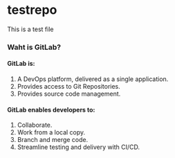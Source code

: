 # testrepo
This is a test file

### Waht is GitLab?

#### GitLab is:
1. A DevOps platform, delivered as a single application.
2. Provides access to Git Repositories.
3. Provides source code management.

#### GitLab enables developers to:
1. Collaborate.
2. Work from a local copy.
3. Branch and merge code.
4. Streamline testing and delivery with CI/CD.
